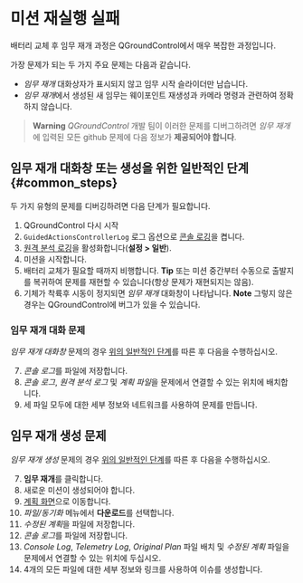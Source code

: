 # 미션 재실행 실패

배터리 교체 후 임무 재개 과정은 QGroundControl에서 매우 복잡한 과정입니다.

가장 문제가 되는 두 가지 주요 문제는 다음과 같습니다.

* *임무 재개* 대화상자가 표시되지 않고 임무 시작 슬라이더만 남습니다.
* *임무 재개*에서 생성된 새 임무는 웨이포인트 재생성과 카메라 명령과 관련하여 정확하지 않습니다.

> **Warning** *QGroundControl* 개발 팀이 이러한 문제를 디버그하려면 *임무 재개*에 입력된 모든 github 문제에 다음 정보가 **제공되어야 합니다**.

## 임무 재개 대화창 또는 생성을 위한 일반적인 단계 {#common_steps}

두 가지 유형의 문제를 디버깅하려면 다음 단계가 필요합니다.

1. QGroundControl 다시 시작
2. `GuidedActionsControllerLog` 로그 옵션으로 [콘솔 로깅](../SettingsView/console_logging.md)을 켭니다.
3. [원격 분석 로깅](../SettingsView/General.md#miscellaneous)을 활성화합니다(**설정 > 일반**).
4. 미션을 시작합니다.
5. 배터리 교체가 필요할 때까지 비행합니다. **Tip** 또는 미션 중간부터 수동으로 출발지를 복귀하여 문제를 재현할 수 있습니다(항상 문제가 재현되지는 않음).
6. 기체가 착륙후 시동이 정지되면 *임무 재개* 대화창이 나타납니다. **Note** 그렇지 않은 경우는 QGroundControl에 버그가 있을 수 있습니다.

### 임무 재개 대화 문제

*임무 재개 대화창* 문제의 경우 [위의 일반적인 단계](#common_steps)를 따른 후 다음을 수행하십시오.

7. *콘솔 로그*를 파일에 저장합니다.
8. *콘솔 로그*, *원격 분석 로그* 및 *계획 파일*을 문제에서 연결할 수 있는 위치에 배치합니다.
9. 세 파일 모두에 대한 세부 정보와 네트워크를 사용하여 문제를 만듭니다.

## 임무 재개 생성 문제

*임무 재개 생성* 문제의 경우 [위의 일반적인 단계](#common_steps)를 따른 후 다음을 수행하십시오.

7. **임무 재개**를 클릭합니다.
8. 새로운 미션이 생성되어야 합니다.
9. [계획 화면](../PlanView/PlanView.md)으로 이동합니다.
10. *파일/동기화* 메뉴에서 **다운로드**를 선택합니다.
11. *수정된 계획*을 파일에 저장합니다.
12. *콘솔 로그*를 파일에 저장합니다.
13. *Console Log*, *Telemetry Log*, *Original Plan* 파일 배치 및 *수정된 계획* 파일을 문제에서 연결할 수 있는 위치에 두십시오.
14. 4개의 모든 파일에 대한 세부 정보와 링크를 사용하여 이슈를 생성합니다.